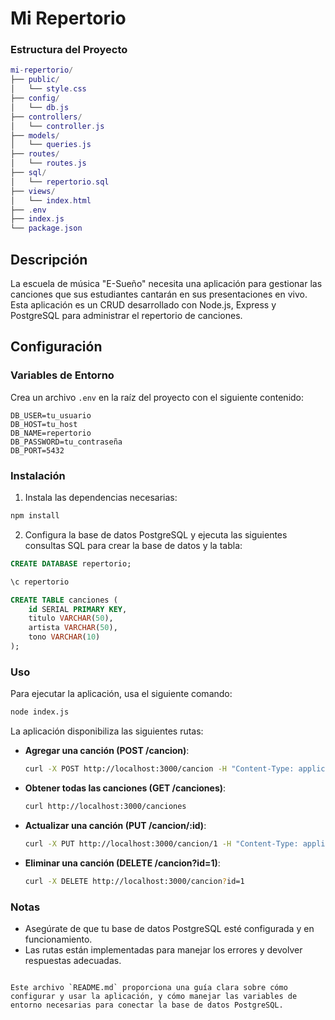 # Mi Repertorio

### Estructura del Proyecto
```lua
mi-repertorio/
├── public/
│   └── style.css
├── config/
│   └── db.js
├── controllers/
│   └── controller.js
├── models/
│   └── queries.js
├── routes/
│   └── routes.js
├── sql/
│   └── repertorio.sql
├── views/
│   └── index.html
├── .env
├── index.js
└── package.json
```

## Descripción
La escuela de música "E-Sueño" necesita una aplicación para gestionar las canciones que sus estudiantes cantarán en sus presentaciones en vivo. Esta aplicación es un CRUD desarrollado con Node.js, Express y PostgreSQL para administrar el repertorio de canciones.

## Configuración

### Variables de Entorno
Crea un archivo `.env` en la raíz del proyecto con el siguiente contenido:

```env
DB_USER=tu_usuario
DB_HOST=tu_host
DB_NAME=repertorio
DB_PASSWORD=tu_contraseña
DB_PORT=5432
```

### Instalación
1. Instala las dependencias necesarias:

```bash
npm install
```

2. Configura la base de datos PostgreSQL y ejecuta las siguientes consultas SQL para crear la base de datos y la tabla:

```sql
CREATE DATABASE repertorio;

\c repertorio

CREATE TABLE canciones (
    id SERIAL PRIMARY KEY,
    titulo VARCHAR(50),
    artista VARCHAR(50),
    tono VARCHAR(10)
);
```

### Uso

Para ejecutar la aplicación, usa el siguiente comando:

```bash
node index.js
```

La aplicación disponibiliza las siguientes rutas:

- **Agregar una canción (POST /cancion)**:
  ```bash
  curl -X POST http://localhost:3000/cancion -H "Content-Type: application/json" -d '{"titulo":"Canción","artista":"Artista","tono":"Tono"}'
  ```

- **Obtener todas las canciones (GET /canciones)**:
  ```bash
  curl http://localhost:3000/canciones
  ```

- **Actualizar una canción (PUT /cancion/:id)**:
  ```bash
  curl -X PUT http://localhost:3000/cancion/1 -H "Content-Type: application/json" -d '{"titulo":"Nueva Canción","artista":"Nuevo Artista","tono":"Nuevo Tono"}'
  ```

- **Eliminar una canción (DELETE /cancion?id=1)**:
  ```bash
  curl -X DELETE http://localhost:3000/cancion?id=1
  ```

### Notas
- Asegúrate de que tu base de datos PostgreSQL esté configurada y en funcionamiento.
- Las rutas están implementadas para manejar los errores y devolver respuestas adecuadas.
```

Este archivo `README.md` proporciona una guía clara sobre cómo configurar y usar la aplicación, y cómo manejar las variables de entorno necesarias para conectar la base de datos PostgreSQL.
